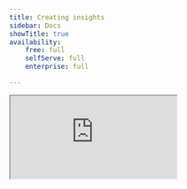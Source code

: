 ```yaml
---
title: Creating insights
sidebar: Docs
showTitle: true
availability:
    free: full
    selfServe: full
    enterprise: full

---
```


<iframe
    src="https://www.youtube-nocookie.com/embed/2jQco8hEvTI?start=440"
    className="rounded shadow-xl"
/>

[Insights](https://app.posthog.com/insights) enable you to visualize your events and [actions](/docs/data/actions). There are several different types of insights:

-   [Trends](/docs/user-guides/trends)
-   [Funnels](/docs/user-guides/funnels)
-   [Retention](/docs/user-guides/retention)
-   [Paths](/docs/user-guides/paths)
-   [Stickiness](/docs/product-analytics/stickiness)
-   [Lifecycle](/docs/user-guides/lifecycle)
-   [SQL](/docs/product-analytics/hogql#sql-insights)

## How to create an insight

To create a new Insight, navigate to [Product Analytics](https://app.posthog.com/insights) and click on `New insight`. Then select the type of insight you'd like to create, customize it, and press save.

You can also [create dashboards](/docs/product-analytics/dashboards) to present multiple insights in one place.

![How to create a new insight](../../images/products/product-analytics/create-new-insight.mp4)

> 💡 **Tip:** Just getting started? We recommend [creating an AARRR funnel](/product-engineers/aarrr-pirate-funnel) to get a high-level view of your entire customer journey.
